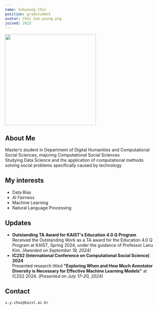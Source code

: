 ```yaml
---
name: Suhyoung Choi
position: gradstudent
avatar: Choi_Suh-young.png
joined: 2023
---
```


<img width="300" src="{{site.baseurl}}/images/people/{{page.avatar}}" onerror="this.src='{{site.baseurl}}/images/people/404.jpg';" data-action="zoom">

## About Me
Master’s student in Department of Digital Humanities and Computational Social Sciences, majoring Computational Social Sciences   
Studying Data Science and the application of computational methods solving social problems specifically caused by technology   

## My interests
* Data Bias
* AI Fairness
* Machine Learning
* Natural Language Processing

## Updates
* **Outstanding TA Award for KAIST's Education 4.0 Q Program**  
  Received the Outstanding Work as a TA award for the Education 4.0 Q Program at KAIST, Spring 2024, under the guidance of Professor Lanu Kim. *(Awarded on September 19, 2024)*
* **IC2S2 (International Conference on Computational Social Science) 2024**  
  Presented research titled **"Exploring When and How Much Annotator Diversity is Necessary for Effective Machine Learning Models"** at IC2S2 2024. *(Presented on July 17–20, 2024)*

## Contact
<i class="fa fa-envelope-o"></i>  `s.y.choi@kaist.ac.kr`<br>
